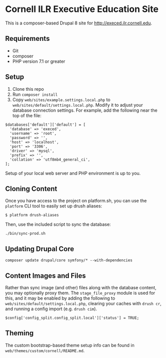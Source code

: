 # Cornell ILR Executive Education Site

This is a composer-based Drupal 8 site for http://execed.ilr.cornell.edu.

## Requirements

- Git
- composer
- PHP version 7.1 or greater

## Setup

1. Clone this repo
2. Run `composer install`
3. Copy `web/sites/example.settings.local.php` to `web/sites/default/settings.local.php`. Modify it to adjust your database connection settings. For example, add the following near the top of the file:

```
$databases['default']['default'] = [
  'database' => 'execed',
  'username' => 'root',
  'password' => '',
  'host' => 'localhost',
  'port' => '3306',
  'driver' => 'mysql',
  'prefix' => '',
  'collation' => 'utf8mb4_general_ci',
];
```

Setup of your local web server and PHP environment is up to you.

## Cloning Content

Once you have access to the project on platform.sh, you can use the `platform` CLI tool to easily set up drush aliases:

```
$ platform drush-aliases
```

Then, use the included script to sync the database:

```
./bin/sync-prod.sh
```

## Updating Drupal Core

```
composer update drupal/core symfony/* --with-dependencies
```

## Content Images and Files

Rather than sync image (and other) files along with the database content, you may optionally proxy them. The `stage_file_proxy` module is used for this, and it may be enabled by adding the following to `web/sites/default/settings.local.php`, clearing your caches with `drush cr`, and running a config import (e.g. `drush cim`).

```
$config['config_split.config_split.local']['status'] = TRUE;
```

## Theming

The custom bootstrap-based theme setup info can be found in `web/themes/custom/cornell/README.md`.
